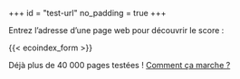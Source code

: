 +++
id = "test-url"
no_padding = true
+++

Entrez l’adresse d’une page web pour découvrir le score :

{{< ecoindex_form >}}

Déjà plus de 40 000 pages testées ! [Comment ça marche ?](/comment-ca-marche/)
